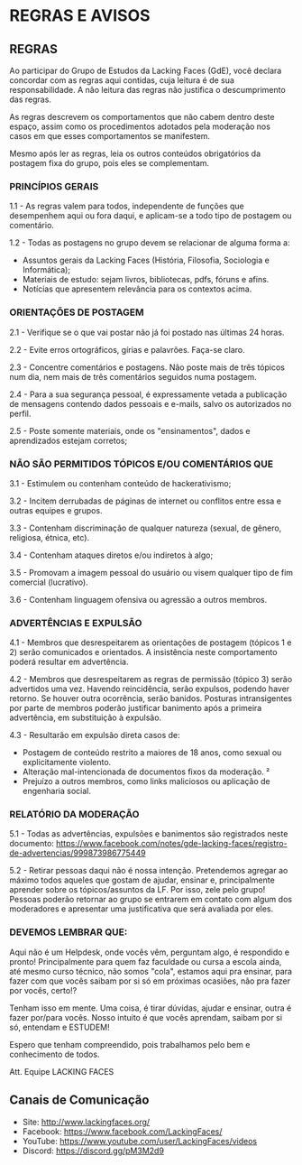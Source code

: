 # REGRAS E AVISOS

## REGRAS

Ao participar do Grupo de Estudos da Lacking Faces (GdE), você declara concordar com as regras aqui contidas, cuja leitura é de sua responsabilidade. A não leitura das regras não justifica o descumprimento das regras.

As regras descrevem os comportamentos que não cabem dentro deste espaço, assim como os procedimentos adotados pela moderação nos casos em que esses comportamentos se manifestem.

Mesmo após ler as regras, leia os outros conteúdos obrigatórios da postagem fixa do grupo, pois eles se complementam.

### PRINCÍPIOS GERAIS

1.1 - As regras valem para todos, independente de funções que desempenhem aqui ou fora daqui, e aplicam-se a todo tipo de postagem ou comentário.

1.2 - Todas as postagens no grupo devem se relacionar de alguma forma a:

- Assuntos gerais da Lacking Faces (História, Filosofia, Sociologia e Informática);
- Materiais de estudo: sejam livros, bibliotecas, pdfs, fóruns e afins.
- Notícias que apresentem relevância para os contextos acima.

### ORIENTAÇÕES DE POSTAGEM

2.1 - Verifique se o que vai postar não já foi postado nas últimas 24 horas.

2.2 - Evite erros ortográficos, gírias e palavrões. Faça-se claro.

2.3 - Concentre comentários e postagens. Não poste mais de três tópicos num dia, nem mais de três comentários seguidos numa postagem.

2.4 - Para a sua segurança pessoal, é expressamente vetada a publicação de mensagens contendo dados pessoais e e-mails, salvo os autorizados no perfil.

2.5 - Poste somente materiais, onde os "ensinamentos", dados e aprendizados estejam corretos;

### NÃO SÃO PERMITIDOS TÓPICOS E/OU COMENTÁRIOS QUE

3.1 - Estimulem ou contenham conteúdo de hackerativismo;

3.2 - Incitem derrubadas de páginas de internet ou conflitos entre essa e outras equipes e grupos.

3.3 - Contenham discriminação de qualquer natureza (sexual, de gênero, religiosa, étnica, etc).

3.4 - Contenham ataques diretos e/ou indiretos à algo;

3.5 - Promovam a imagem pessoal do usuário ou visem qualquer tipo de fim comercial (lucrativo).

3.6 - Contenham linguagem ofensiva ou agressão a outros membros.

### ADVERTÊNCIAS E EXPULSÃO

4.1 - Membros que desrespeitarem as orientações de postagem (tópicos 1 e 2) serão comunicados e orientados. A insistência neste comportamento poderá resultar em advertência.

4.2 - Membros que desrespeitarem as regras de permissão (tópico 3) serão advertidos uma vez. Havendo reincidência, serão expulsos, podendo haver retorno. Se houver outra ocorrência, serão banidos. Posturas intransigentes por parte de membros poderão justificar banimento após a primeira advertência, em substituição à expulsão.

4.3 - Resultarão em expulsão direta casos de:

- Postagem de conteúdo restrito a maiores de 18 anos, como sexual ou explicitamente violento.
- Alteração mal-intencionada de documentos fixos da moderação. ²
- Prejuízo a outros membros, como links maliciosos ou aplicação de engenharia social.

### RELATÓRIO DA MODERAÇÃO

5.1 - Todas as advertências, expulsões e banimentos são registrados neste documento: https://www.facebook.com/notes/gde-lacking-faces/registro-de-advertencias/999873986775449

5.2 - Retirar pessoas daqui não é nossa intenção. Pretendemos agregar ao máximo todos aqueles que gostam de ajudar, ensinar e, principalmente aprender sobre os tópicos/assuntos da LF. Por isso, zele pelo grupo! Pessoas poderão retornar ao grupo se entrarem em contato com algum dos moderadores e apresentar uma justificativa que será avaliada por eles.

### DEVEMOS LEMBRAR QUE:

Aqui não é um Helpdesk, onde vocês vêm, perguntam algo, é respondido e pronto! Principalmente para quem faz faculdade ou cursa a escola ainda, até mesmo curso técnico, não somos "cola", estamos aqui pra ensinar, para fazer com que vocês saibam por si só em próximas ocasiões, não pra fazer por vocês, certo!?

Tenham isso em mente. Uma coisa, é tirar dúvidas, ajudar e ensinar, outra é fazer por/para vocês. Nosso intuito é que vocês aprendam, saibam por si só, entendam e ESTUDEM!

Espero que tenham compreendido, pois trabalhamos pelo bem e conhecimento de todos.

Att.
Equipe LACKING FACES

## Canais de Comunicação 

- Site: http://www.lackingfaces.org/
- Facebook: https://www.facebook.com/LackingFaces/
- YouTube: https://www.youtube.com/user/LackingFaces/videos
- Discord: https://discord.gg/pM3M2d9
